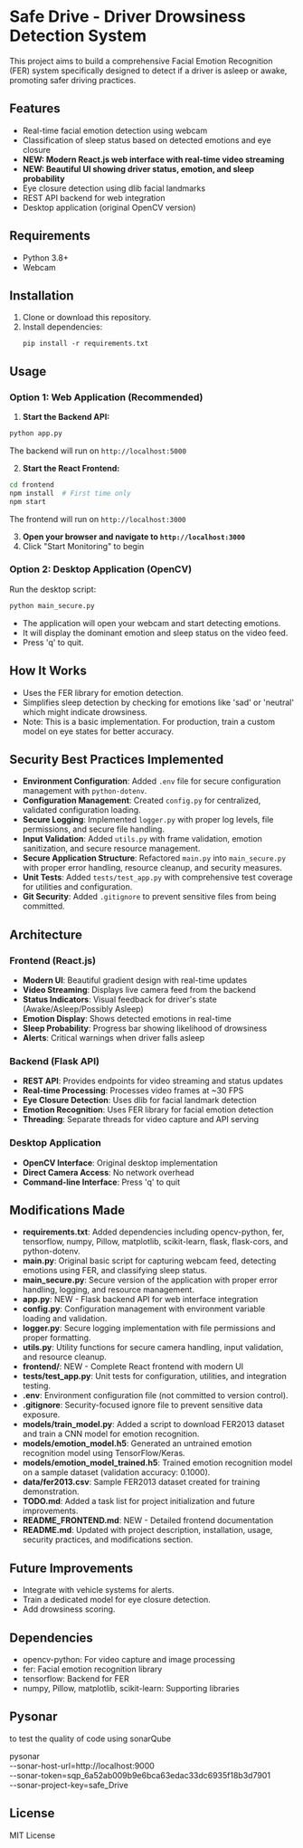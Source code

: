 # Safe Drive - Driver Drowsiness Detection System

This project aims to build a comprehensive Facial Emotion Recognition (FER) system specifically designed to detect if a driver is asleep or awake, promoting safer driving practices.

## Features
- Real-time facial emotion detection using webcam
- Classification of sleep status based on detected emotions and eye closure
- **NEW: Modern React.js web interface with real-time video streaming**
- **NEW: Beautiful UI showing driver status, emotion, and sleep probability**
- Eye closure detection using dlib facial landmarks
- REST API backend for web integration
- Desktop application (original OpenCV version)

## Requirements
- Python 3.8+
- Webcam

## Installation
1. Clone or download this repository.
2. Install dependencies:
   ```
   pip install -r requirements.txt
   ```

## Usage

### Option 1: Web Application (Recommended)

1. **Start the Backend API:**
```bash
python app.py
```
The backend will run on `http://localhost:5000`

2. **Start the React Frontend:**
```bash
cd frontend
npm install  # First time only
npm start
```
The frontend will run on `http://localhost:3000`

3. **Open your browser and navigate to `http://localhost:3000`**
4. Click "Start Monitoring" to begin

### Option 2: Desktop Application (OpenCV)

Run the desktop script:
```bash
python main_secure.py
```
- The application will open your webcam and start detecting emotions.
- It will display the dominant emotion and sleep status on the video feed.
- Press 'q' to quit.

## How It Works
- Uses the FER library for emotion detection.
- Simplifies sleep detection by checking for emotions like 'sad' or 'neutral' which might indicate drowsiness.
- Note: This is a basic implementation. For production, train a custom model on eye states for better accuracy.

## Security Best Practices Implemented
- **Environment Configuration**: Added `.env` file for secure configuration management with `python-dotenv`.
- **Configuration Management**: Created `config.py` for centralized, validated configuration loading.
- **Secure Logging**: Implemented `logger.py` with proper log levels, file permissions, and secure file handling.
- **Input Validation**: Added `utils.py` with frame validation, emotion sanitization, and secure resource management.
- **Secure Application Structure**: Refactored `main.py` into `main_secure.py` with proper error handling, resource cleanup, and security measures.
- **Unit Tests**: Added `tests/test_app.py` with comprehensive test coverage for utilities and configuration.
- **Git Security**: Added `.gitignore` to prevent sensitive files from being committed.

## Architecture

### Frontend (React.js)
- **Modern UI**: Beautiful gradient design with real-time updates
- **Video Streaming**: Displays live camera feed from the backend
- **Status Indicators**: Visual feedback for driver's state (Awake/Asleep/Possibly Asleep)
- **Emotion Display**: Shows detected emotions in real-time
- **Sleep Probability**: Progress bar showing likelihood of drowsiness
- **Alerts**: Critical warnings when driver falls asleep

### Backend (Flask API)
- **REST API**: Provides endpoints for video streaming and status updates
- **Real-time Processing**: Processes video frames at ~30 FPS
- **Eye Closure Detection**: Uses dlib for facial landmark detection
- **Emotion Recognition**: Uses FER library for facial emotion detection
- **Threading**: Separate threads for video capture and API serving

### Desktop Application
- **OpenCV Interface**: Original desktop implementation
- **Direct Camera Access**: No network overhead
- **Command-line Interface**: Press 'q' to quit

## Modifications Made
- **requirements.txt**: Added dependencies including opencv-python, fer, tensorflow, numpy, Pillow, matplotlib, scikit-learn, flask, flask-cors, and python-dotenv.
- **main.py**: Original basic script for capturing webcam feed, detecting emotions using FER, and classifying sleep status.
- **main_secure.py**: Secure version of the application with proper error handling, logging, and resource management.
- **app.py**: NEW - Flask backend API for web interface integration
- **config.py**: Configuration management with environment variable loading and validation.
- **logger.py**: Secure logging implementation with file permissions and proper formatting.
- **utils.py**: Utility functions for secure camera handling, input validation, and resource cleanup.
- **frontend/**: NEW - Complete React frontend with modern UI
- **tests/test_app.py**: Unit tests for configuration, utilities, and integration testing.
- **.env**: Environment configuration file (not committed to version control).
- **.gitignore**: Security-focused ignore file to prevent sensitive data exposure.
- **models/train_model.py**: Added a script to download FER2013 dataset and train a CNN model for emotion recognition.
- **models/emotion_model.h5**: Generated an untrained emotion recognition model using TensorFlow/Keras.
- **models/emotion_model_trained.h5**: Trained emotion recognition model on a sample dataset (validation accuracy: 0.1000).
- **data/fer2013.csv**: Sample FER2013 dataset created for training demonstration.
- **TODO.md**: Added a task list for project initialization and future improvements.
- **README_FRONTEND.md**: NEW - Detailed frontend documentation
- **README.md**: Updated with project description, installation, usage, security practices, and modifications section.

## Future Improvements
- Integrate with vehicle systems for alerts.
- Train a dedicated model for eye closure detection.
- Add drowsiness scoring.

## Dependencies
- opencv-python: For video capture and image processing
- fer: Facial emotion recognition library
- tensorflow: Backend for FER
- numpy, Pillow, matplotlib, scikit-learn: Supporting libraries  
## Pysonar 
to test the quality of code using sonarQube  

pysonar \
  --sonar-host-url=http://localhost:9000 \
  --sonar-token=sqp_6a52ab009b9e6bca63edac33dc6935f18b3d7901 \
  --sonar-project-key=safe_Drive

## License
MIT License
